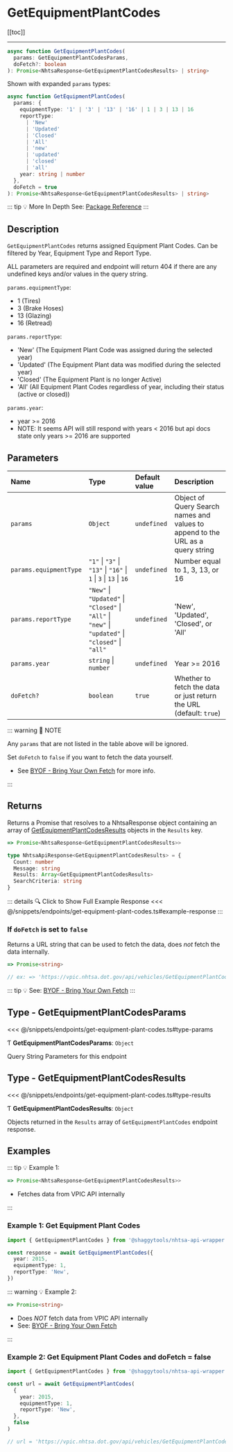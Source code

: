 # GetEquipmentPlantCodes

[[toc]]

---

```typescript
async function GetEquipmentPlantCodes(
  params: GetEquipmentPlantCodesParams,
  doFetch?: boolean
): Promise<NhtsaResponse<GetEquipmentPlantCodesResults> | string>
```

Shown with expanded `params` types:

```typescript
async function GetEquipmentPlantCodes(
  params: {
    equipmentType: '1' | '3' | '13' | '16' | 1 | 3 | 13 | 16
    reportType:
      | 'New'
      | 'Updated'
      | 'Closed'
      | 'All'
      | 'new'
      | 'updated'
      | 'closed'
      | 'all'
    year: string | number
  },
  doFetch = true
): Promise<NhtsaResponse<GetEquipmentPlantCodesResults> | string>
```

::: tip :bulb: More In Depth
See: [Package Reference](../../typedoc/modules/api_endpoints_GetEquipmentPlantCodes)
:::

## Description

`GetEquipmentPlantCodes` returns assigned Equipment Plant Codes. Can be filtered by Year,
Equipment Type and Report Type.

ALL parameters are required and endpoint will return 404 if there are any undefined keys and/or
values in the query string.

`params.equipmentType`:

- 1 (Tires)
- 3 (Brake Hoses)
- 13 (Glazing)
- 16 (Retread)

`params.reportType`:

- 'New' (The Equipment Plant Code was assigned during the selected year)
- 'Updated' (The Equipment Plant data was modified during the selected year)
- 'Closed' (The Equipment Plant is no longer Active)
- 'All' (All Equipment Plant Codes regardless of year, including their status (active or closed))

`params.year`:

- year >= 2016
- NOTE: It seems API will still respond with years < 2016 but api docs state only years >= 2016
  are supported

## Parameters

| Name                   | Type                                                                                               | Default value | Description                                                                    |
| :--------------------- | :------------------------------------------------------------------------------------------------- | :------------ | :----------------------------------------------------------------------------- |
| `params`               | `Object`                                                                                           | `undefined`   | Object of Query Search names and values to append to the URL as a query string |
| `params.equipmentType` | `"1"` \| `"3"` \| `"13"` \| `"16"` \| `1` \| `3` \| `13` \| `16`                                   | `undefined`   | Number equal to 1, 3, 13, or 16                                                |
| `params.reportType`    | `"New"` \| `"Updated"` \| `"Closed"` \| `"All"` \| `"new"` \| `"updated"` \| `"closed"` \| `"all"` | `undefined`   | 'New', 'Updated', 'Closed', or 'All'                                           |
| `params.year`          | `string` \| `number`                                                                               | `undefined`   | Year >= 2016                                                                   |
| `doFetch?`             | `boolean`                                                                                          | `true`        | Whether to fetch the data or just return the URL (default: `true`)             |

::: warning 📝 NOTE

Any `params` that are not listed in the table above will be ignored.

Set `doFetch` to `false` if you want to fetch the data yourself.

- See [BYOF - Bring Your Own Fetch](../../guide/bring-your-own-fetch.md#option-1-set-dofetch-to-false)
  for more info.

:::

## Returns

Returns a Promise that resolves to a NhtsaResponse object containing an array of
[GetEquipmentPlantCodesResults](#type-getequipmentplantcodesresults) objects in
the `Results` key.

```typescript
=> Promise<NhtsaResponse<GetEquipmentPlantCodesResults>>
```

```typescript
type NhtsaApiResponse<GetEquipmentPlantCodesResults> = {
  Count: number
  Message: string
  Results: Array<GetEquipmentPlantCodesResults>
  SearchCriteria: string
}
```

::: details :mag: Click to Show Full Example Response
<<< @/snippets/endpoints/get-equipment-plant-codes.ts#example-response
:::

### If `doFetch` is set to `false`

Returns a URL string that can be used to fetch the data, does _not_ fetch the data internally.

```typescript
=> Promise<string>

// ex: => 'https://vpic.nhtsa.dot.gov/api/vehicles/GetEquipmentPlantCodes?year=2015&equipmentType=1&reportType=new&format=json'
```

::: tip :bulb: See: [BYOF - Bring Your Own Fetch](../../guide/bring-your-own-fetch.md#option-1-set-dofetch-to-false)
:::

## Type - GetEquipmentPlantCodesParams

<<< @/snippets/endpoints/get-equipment-plant-codes.ts#type-params

Ƭ **GetEquipmentPlantCodesParams**: `Object`

Query String Parameters for this endpoint

## Type - GetEquipmentPlantCodesResults

<<< @/snippets/endpoints/get-equipment-plant-codes.ts#type-results

Ƭ **GetEquipmentPlantCodesResults**: `Object`

Objects returned in the `Results` array of `GetEquipmentPlantCodes` endpoint
response.

## Examples

::: tip :bulb: Example 1:

```typescript
=> Promise<NhtsaResponse<GetEquipmentPlantCodesResults>>
```

- Fetches data from VPIC API internally

:::

### Example 1: Get Equipment Plant Codes

```ts
import { GetEquipmentPlantCodes } from '@shaggytools/nhtsa-api-wrapper'

const response = await GetEquipmentPlantCodes({
  year: 2015,
  equipmentType: 1,
  reportType: 'New',
})
```

::: warning :bulb: Example 2:

```typescript
=> Promise<string>
```

- Does _NOT_ fetch data from VPIC API internally
- See: [BYOF - Bring Your Own Fetch](../../guide/bring-your-own-fetch.md#option-1-set-dofetch-to-false)

:::

### Example 2: Get Equipment Plant Codes and doFetch = false

```ts
import { GetEquipmentPlantCodes } from '@shaggytools/nhtsa-api-wrapper'

const url = await GetEquipmentPlantCodes(
  {
    year: 2015,
    equipmentType: 1,
    reportType: 'New',
  },
  false
)

// url = 'https://vpic.nhtsa.dot.gov/api/vehicles/GetEquipmentPlantCodes?year=2015&equipmentType=1&reportType=New&format=json'
```

